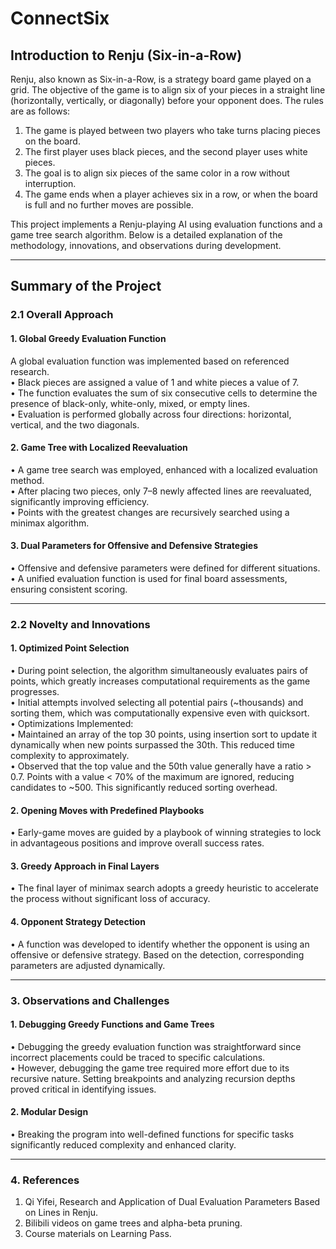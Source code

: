 # ConnectSix

## Introduction to Renju (Six-in-a-Row)

Renju, also known as Six-in-a-Row, is a strategy board game played on a grid. The objective of the game is to align six of your pieces in a straight line (horizontally, vertically, or diagonally) before your opponent does. The rules are as follows:  
1.    The game is played between two players who take turns placing pieces on the board.  
2.    The first player uses black pieces, and the second player uses white pieces.
3.    The goal is to align six pieces of the same color in a row without interruption.  
4.    The game ends when a player achieves six in a row, or when the board is full and no further moves are possible.  

This project implements a Renju-playing AI using evaluation functions and a game tree search algorithm. Below is a detailed explanation of the methodology, innovations, and observations during development.  

---

## Summary of the Project

### 2.1 Overall Approach
#### 1.    Global Greedy Evaluation Function
A global evaluation function was implemented based on referenced research.  
•    Black pieces are assigned a value of 1 and white pieces a value of 7.  
•    The function evaluates the sum of six consecutive cells to determine the presence of black-only, white-only, mixed, or empty lines.  
•    Evaluation is performed globally across four directions: horizontal, vertical, and the two diagonals.  
#### 2.    Game Tree with Localized Reevaluation
•    A game tree search was employed, enhanced with a localized evaluation method.  
•    After placing two pieces, only 7–8 newly affected lines are reevaluated, significantly improving efficiency.  
•    Points with the greatest changes are recursively searched using a minimax algorithm.  
#### 3.    Dual Parameters for Offensive and Defensive Strategies
•    Offensive and defensive parameters were defined for different situations.  
•    A unified evaluation function is used for final board assessments, ensuring consistent scoring.  

---

### 2.2 Novelty and Innovations
#### 1.    Optimized Point Selection
•    During point selection, the algorithm simultaneously evaluates pairs of points, which greatly increases computational requirements as the game progresses.  
•    Initial attempts involved selecting all potential pairs (~thousands) and sorting them, which was computationally expensive even with quicksort.  
•    Optimizations Implemented:  
•    Maintained an array of the top 30 points, using insertion sort to update it dynamically when new points surpassed the 30th. This reduced time complexity to approximately.  
•    Observed that the top value and the 50th value generally have a ratio > 0.7. Points with a value < 70% of the maximum are ignored, reducing candidates to ~500. This significantly reduced sorting overhead.  
#### 2.    Opening Moves with Predefined Playbooks
•    Early-game moves are guided by a playbook of winning strategies to lock in advantageous positions and improve overall success rates.  
#### 3.    Greedy Approach in Final Layers
•    The final layer of minimax search adopts a greedy heuristic to accelerate the process without significant loss of accuracy.  
#### 4.    Opponent Strategy Detection
•    A function was developed to identify whether the opponent is using an offensive or defensive strategy. Based on the detection, corresponding parameters are adjusted dynamically.  

---

### 3. Observations and Challenges
#### 1.    Debugging Greedy Functions and Game Trees
•    Debugging the greedy evaluation function was straightforward since incorrect placements could be traced to specific calculations.  
•    However, debugging the game tree required more effort due to its recursive nature. Setting breakpoints and analyzing recursion depths proved critical in identifying issues.  
#### 2.    Modular Design
•    Breaking the program into well-defined functions for specific tasks significantly reduced complexity and enhanced clarity.  

---

### 4. References
1.    Qi Yifei, Research and Application of Dual Evaluation Parameters Based on Lines in Renju.  
2.    Bilibili videos on game trees and alpha-beta pruning.  
3.    Course materials on Learning Pass.  
